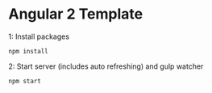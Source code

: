 # Angular 2 Template

1: Install packages
```
npm install
```
2: Start server (includes auto refreshing) and gulp watcher
```
npm start
```
